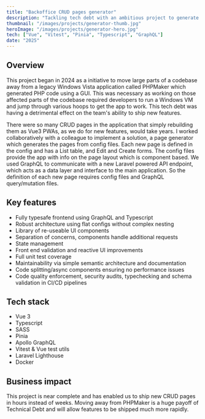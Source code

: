 ```yaml
---
title: "Backoffice CRUD pages generator"
description: "Tackling tech debt with an ambitious project to generate backoffice CMS pages from config files"
thumbnail: "/images/projects/generator-thumb.jpg"
heroImage: "/images/projects/generator-hero.jpg"
tech: ["Vue", "Vitest", "Pinia", "Typescript", "GraphQL"]
date: "2025"
---
```


## Overview

This project began in 2024 as a initiative to move large parts of a codebase away from a legacy Windows Vista application called PHPMaker which generated PHP code using a GUI. This was necessary as working on those affected parts of the codebase required developers to run a Windows VM and jump through various hoops to get the app to work. This tech debt was having a detrimental effect on the team's ability to ship new features.

There were so many CRUD pages in the application that simply rebuilding them as Vue3 PWAs, as we do for new features, would take years. I worked collaboratively with a colleague to implement a solution, a page generator which generates the pages from config files. Each new page is defined in the config and has a List table, and Edit and Create forms. The config files provide the app with info on the page layout which is component based. We used GraphQL to communicate with a new Laravel powered API endpoint, which acts as a data layer and interface to the main application. So the definition of each new page requires config files and GraphQL query/mutation files.

## Key features

- Fully typesafe frontend using GraphQL and Typescript
- Robust architecture using flat configs without complex nesting
- Library of re-useable UI components
- Separation of concerns, components handle additional requests
- State management
- Front end validation and reactive UI improvements
- Full unit test coverage
- Maintainability via simple semantic architecture and documentation
- Code splitting/async components ensuring no performance issues
- Code quality enforcement, security audits, typechecking and schema validation in CI/CD pipelines

## Tech stack

- Vue 3
- Typescript
- SASS
- Pinia
- Apollo GraphQL
- Vitest & Vue test utils
- Laravel Lighthouse
- Docker

## Business impact

This project is near complete and has enabled us to ship new CRUD pages in hours instead of weeks. Moving away from PHPMaker is a huge payoff of Technical Debt and will allow features to be shipped much more rapidly.
